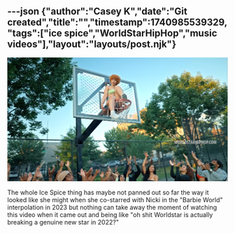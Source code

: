 ---json
{"author":"Casey K","date":"Git created","title":"","timestamp":1740985539329,"tags":["ice spice","WorldStarHipHop","music videos"],"layout":"layouts/post.njk"}
---

![Ice Spice sitting on a basketball hoop in the &#x22;Munch (Feelin You)&#x22; music video](/attachments/2025/3/3/02%2010%2058%2001%20PM%20(Plex).jpg)

The whole Ice Spice thing has maybe not panned out so far the way it looked like she might when she co-starred with Nicki in the &#x22;Barbie World&#x22; interpolation in 2023 but nothing can take away the moment of watching this video when it came out and being like &#x22;oh shit Worldstar is actually breaking a genuine new star in 2022?&#x22;
